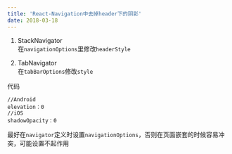 ```yaml
---
title: 'React-Navigation中去掉header下的阴影'
date: 2018-03-18
---
```


1. StackNavigator  
   在`navigationOptions`里修改`headerStyle`

2. TabNavigator  
   在`tabBarOptions`修改`style`

代码

```JSX
//Android
elevation：0
//iOS
shadowOpacity：0
```

最好在`navigator`定义时设置`navigationOptions`，否则在页面嵌套的时候容易冲突，可能设置不起作用
